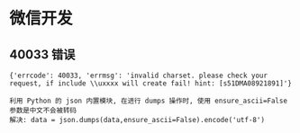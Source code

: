 # 微信开发

## 40033 错误

    {'errcode': 40033, 'errmsg': 'invalid charset. please check your request, if include \\uxxxx will create fail! hint: [s51DMA08921891]'}

    利用 Python 的 json 内置模块, 在进行 dumps 操作时, 使用 ensure_ascii=False 参数是中文不会被转码
    解决: data = json.dumps(data,ensure_ascii=False).encode('utf-8')